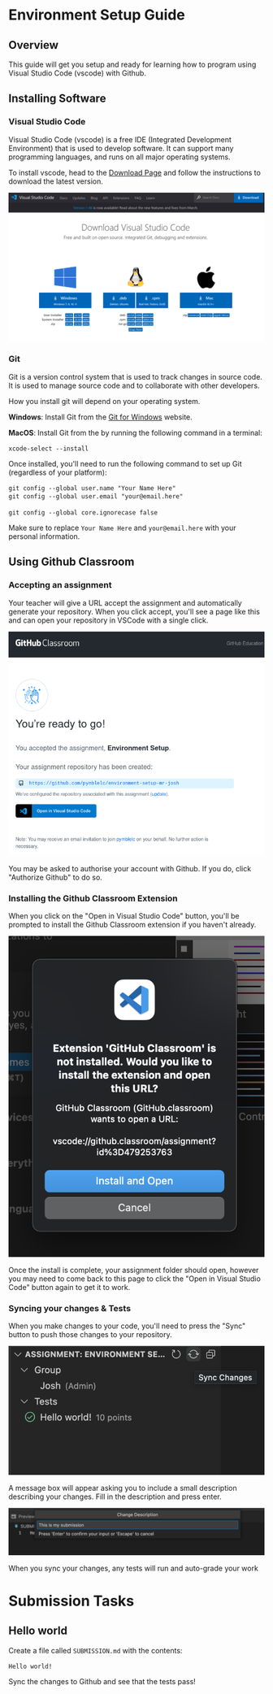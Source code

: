 # Environment Setup Guide

## Overview
This guide will get you setup and ready for learning how to program using Visual Studio Code (vscode) with Github.

## Installing  Software

### Visual Studio Code
Visual Studio Code (vscode) is a free IDE (Integrated Development Environment) that is used to develop software. It can support many programming languages, and runs on all major operating systems.

To install vscode, head to the [Download Page](https://code.visualstudio.com/download) and follow the instructions to download the latest version.

![Download VSCode](ta/img/download-vscode.png)

### Git
Git is a version control system that is used to track changes in source code. It is used to manage source code and to collaborate with other developers.

How you install git will depend on your operating system.

**Windows**: Install Git from the [Git for Windows](https://gitforwindows.org/) website.

**MacOS**: Install Git from the by running the following command in a terminal:
```
xcode-select --install
```

Once installed, you'll need to run the following command to set up Git (regardless of your platform):
```
git config --global user.name "Your Name Here"
git config --global user.email "your@email.here"

git config --global core.ignorecase false
```

Make sure to replace `Your Name Here` and `your@email.here` with your personal information.

## Using Github Classroom

### Accepting an assignment
Your teacher will give a URL accept the assignment and automatically generate your repository. When you click accept, you'll see a page like this and can open your repository in VSCode with a single click.

![Accept Assignment](ta/img/assignment-accepted.png)

You may be asked to authorise your account with Github. If you do, click "Authorize Github" to do so.

### Installing the Github Classroom Extension
When you click on the "Open in Visual Studio Code" button, you'll be prompted to install the Github Classroom extension if you haven't already.

![Install Github Classroom Extension](ta/img/install-ghc-extension.png)

Once the install is complete, your assignment folder should open, however you may need to come back to this page to click the "Open in Visual Studio Code" button again to get it to work.

### Syncing your changes & Tests
When you make changes to your code, you'll need to press the "Sync" button to push those changes to your repository.

![Sync Changes](ta/img/sync-changes.png)

A message box will appear asking you to include a small description describing your changes. Fill in the description and press enter.

![Changes Description](ta/img/changes-description.png)

When you sync your changes, any tests will run and auto-grade your work

# Submission Tasks

## Hello world
Create a file called `SUBMISSION.md` with the contents:
```
Hello world!
```

Sync the changes to Github and see that the tests pass!
